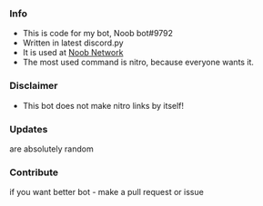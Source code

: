 ### Info
- This is code for my bot, Noob bot#9792
- Written in latest discord.py
- It is used at [Noob Network](https://discord.gg/JKyNh3dkAt)
- The most used command is nitro, because everyone wants it.
### Disclaimer
- This bot does not make nitro links by itself!
### Updates
are absolutely random

### Contribute
if you want better bot - make a pull request or issue
